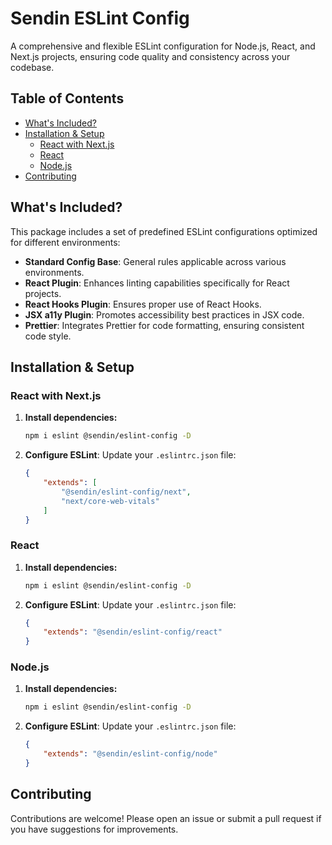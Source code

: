 # Sendin ESLint Config

A comprehensive and flexible ESLint configuration for Node.js, React, and Next.js projects, ensuring code quality and consistency across your codebase.

## Table of Contents

- [What's Included?](#whats-included)
- [Installation & Setup](#installation--setup)
    - [React with Next.js](#react-with-nextjs)
    - [React](#react)
    - [Node.js](#nodejs)
- [Contributing](#contributing)

## What's Included?

This package includes a set of predefined ESLint configurations optimized for different environments:

- **Standard Config Base**: General rules applicable across various environments.
- **React Plugin**: Enhances linting capabilities specifically for React projects.
- **React Hooks Plugin**: Ensures proper use of React Hooks.
- **JSX a11y Plugin**: Promotes accessibility best practices in JSX code.
- **Prettier**: Integrates Prettier for code formatting, ensuring consistent code style.

## Installation & Setup

### React with Next.js

1. **Install dependencies:**
    ```bash
    npm i eslint @sendin/eslint-config -D
    ```
   
2. **Configure ESLint**: Update your `.eslintrc.json` file:
    ```json
    {
        "extends": [
            "@sendin/eslint-config/next",
            "next/core-web-vitals"
        ]
    }
    ```

### React

1. **Install dependencies:**
    ```bash
    npm i eslint @sendin/eslint-config -D
    ```

2. **Configure ESLint**: Update your `.eslintrc.json` file:
    ```json
    {
        "extends": "@sendin/eslint-config/react"
    }
    ```

### Node.js

1. **Install dependencies:**
    ```bash
    npm i eslint @sendin/eslint-config -D
    ```

2. **Configure ESLint**: Update your `.eslintrc.json` file:
    ```json
    {
        "extends": "@sendin/eslint-config/node"
    }
    ```

## Contributing

Contributions are welcome! Please open an issue or submit a pull request if you have suggestions for improvements.
